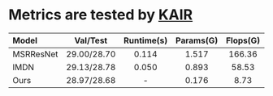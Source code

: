 # Metrics are tested by [KAIR](https://github.com/cszn/KAIR/blob/23b0d0f717980e48fad02513ba14045d57264fe1/main_challenge_sr.py)
| Model | Val/Test | Runtime(s) | Params(G) | Flops(G) | Activations(M) | Memory(M) |
| :-----| :-----: | :-----: | :-----: | :-----: | :-----: | :-----: | 
| MSRResNet | 29.00/28.70| 0.114| 1.517| 166.36 | 292.55 | 610 |
| IMDN | 29.13/28.78| 0.050| 0.893 | 58.53 | 154.14 | 120 |
| Ours | 28.97/28.68| -| 0.176 | 8.73 | 160.43 | 337 |
